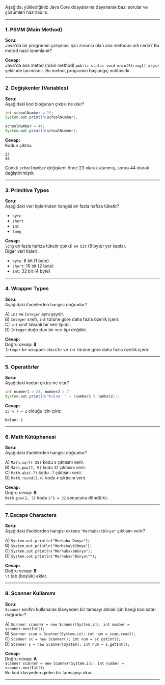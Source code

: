 Aşağıda, yüklediğiniz Java Core dosyalarına dayanarak bazı sorular ve çözümleri hazırladım:

---

### **1. PSVM (Main Method)**
**Soru:**  
Java'da bir programın çalışması için zorunlu olan ana metodun adı nedir? Bu metod nasıl tanımlanır?

**Cevap:**  
Java'da ana metod (main method) `public static void main(String[] args)` şeklinde tanımlanır. Bu metod, programın başlangıç noktasıdır.

---

### **2. Değişkenler (Variables)**
**Soru:**  
Aşağıdaki kod bloğunun çıktısı ne olur?

```java
int schoolNumber = 23;
System.out.println(schoolNumber);

schoolNumber = 44;
System.out.println(schoolNumber);
```

**Cevap:**  
Kodun çıktısı:
```
23
44
```
Çünkü `schoolNumber` değişkeni önce 23 olarak atanmış, sonra 44 olarak değiştirilmiştir.

---

### **3. Primitive Types**
**Soru:**  
Aşağıdaki veri tiplerinden hangisi en fazla hafıza tüketir?

- `byte`
- `short`
- `int`
- `long`

**Cevap:**  
`long` en fazla hafıza tüketir çünkü `64 bit` (8 byte) yer kaplar.  
Diğer veri tipleri:
- `byte`: 8 bit (1 byte)
- `short`: 16 bit (2 byte)
- `int`: 32 bit (4 byte)

---

### **4. Wrapper Types**
**Soru:**  
Aşağıdaki ifadelerden hangisi doğrudur?

A) `int` ve `Integer` aynı şeydir.  
B) `Integer` sınıfı, `int` türüne göre daha fazla özellik içerir.  
C) `int` sınıf tabanlı bir veri tipidir.  
D) `Integer` doğrudan bir veri tipi değildir.

**Cevap:**  
Doğru cevap: **B**  
`Integer` bir wrapper class’tır ve `int` türüne göre daha fazla özellik içerir.

---

### **5. Operatörler**
**Soru:**  
Aşağıdaki kodun çıktısı ne olur?

```java
int number1 = 23, number2 = 7;
System.out.println("Kalan: " + (number1 % number2));
```

**Cevap:**  
`23 % 7 = 2` olduğu için çıktı:
```
Kalan: 2
```

---

### **6. Math Kütüphanesi**
**Soru:**  
Aşağıdaki ifadelerden hangisi doğrudur?

A) `Math.sqrt(-25)` kodu `5` çıktısını verir.  
B) `Math.pow(2, 5)` kodu `32` çıktısını verir.  
C) `Math.abs(-7)` kodu `-7` çıktısını verir.  
D) `Math.round(3.4)` kodu `4` çıktısını verir.

**Cevap:**  
Doğru cevap: **B**  
`Math.pow(2, 5)` kodu `2^5 = 32` sonucunu döndürür.

---

### **7. Escape Characters**
**Soru:**  
Aşağıdaki ifadelerden hangisi ekrana `"Merhaba\tDünya"` çıktısını verir?

A) `System.out.println("Merhaba Dünya");`  
B) `System.out.println("Merhaba\tDünya");`  
C) `System.out.println("Merhaba\nDünya");`  
D) `System.out.println("Merhaba\"Dünya\"");`

**Cevap:**  
Doğru cevap: **B**  
`\t` tab (boşluk) ekler.

---

### **8. Scanner Kullanımı**
**Soru:**  
`Scanner` sınıfını kullanarak klavyeden bir tamsayı almak için hangi kod satırı doğrudur?

A) `Scanner scanner = new Scanner(System.in); int number = scanner.nextInt();`  
B) `Scanner scan = Scanner(System.in); int num = scan.read();`  
C) `Scanner sc = new Scanner(); int num = sc.getInt();`  
D) `Scanner s = new Scanner(System); int num = s.getInt();`

**Cevap:**  
Doğru cevap: **A**  
`Scanner scanner = new Scanner(System.in); int number = scanner.nextInt();`  
Bu kod klavyeden girilen bir tamsayıyı okur.

---